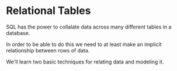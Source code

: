 # Relational Tables

SQL has the power to collalate data across many different tables in a database.

In order to be able to do this we need to at least make an implicit relationship between rows of data.

We'll learn two basic techniques for relating data and modeling it.

